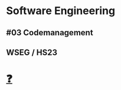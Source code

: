 # Software Engineering

## #03 Codemanagement

WSEG / HS23
--
# [❓](https://moodle.bfh.ch/mod/forum/discuss.php?d=140715)